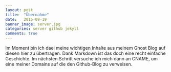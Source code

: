 ```yaml
---
layout: post
title:  "Übernahme"
date:   2015-09-19 
banner_image: server.jpg
categories: server github jekyll
comments: true
---
```

Im Moment bin ich daei meine wichtigen Inhalte aus meinem Ghost Blog auf diesen hier zu übertragen. Dank Markdown ist das doch eine recht einfache Geschichte. 
Im nächsten Schritt versuche ich mich dann an CNAME, um eine meiner Domains auf die den Github-Blog zu verweisen.